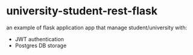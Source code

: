 # university-student-rest-flask
an example of flask application app that manage student/university
with:
- JWT authentication
- Postgres DB storage
